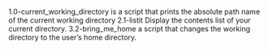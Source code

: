 1.0-current_working_directory is a script that prints the absolute path name of the current working directory
2.1-listit Display the contents list of your current directory.
3.2-bring_me_home a script that changes the working directory to the user’s home directory.
